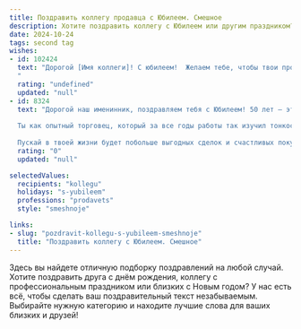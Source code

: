 ```yaml
---
title: Поздравить коллегу продавца с Юбилеем. Смешное
description: Хотите поздравить коллегу с Юбилеем или другим праздником? Наш ИИ создаст незабываемое поздравление, а вы обязательно выделитесь среди других.  
date: 2024-10-24
tags: second tag
wishes:
- id: 102424
  text: "Дорогой [Имя коллеги]! С юбилеем!  Желаем тебе, чтобы твои продажи взлетели до небес, а клиенты стояли в очередь, чтобы расстаться со своими деньгами (только, конечно, в твою пользу!). Пусть каждая сделка будет успешной, а каждый день работы — праздником!  За твое умение убеждать даже самых стойких покупателей — отдельное уважение!  Будь здоров, богат и всегда в хорошем настроении!  С юбилеем!
  "
  rating: "undefined"
  updated: "null"
- id: 8324
  text: "Дорогой наш именинник, поздравляем тебя с Юбилеем! 50 лет — это не просто цифра, это целая кладовая жизненной мудрости и бесценного опыта, особенно в такой важной профессии, как продавец.
  
  Ты как опытный торговец, который за все годы работы так изучил тонкости психологии покупателя, что запросто продашь снег эскимосу. Твоя улыбка подобна яркому ценнику, который так и манит к прилавку, а твой дар убеждения — как скидка 90%, которая не оставляет равнодушным ни одного клиента.
  
  Пускай в твоей жизни будет побольше выгодных сделок и счастливых покупателей, а любые проблемы решаются так же быстро и легко, как продажа горячих пирожков. Желаем тебе крепкого здоровья, неиссякаемого оптимизма и чтобы каждый новый день приносил тебе радость и новые профессиональные победы!"
  rating: "0"
  updated: "null"

selectedValues:
  recipients: "kollegu"
  holidays: "s-yubileem"
  professions: "prodavets"
  style: "smeshnoje"

links:
- slug: "pozdravit-kollegu-s-yubileem-smeshnoje"
  title: "Поздравить коллегу с Юбилеем. Смешное"
---
```


Здесь вы найдете отличную подборку поздравлений на любой случай. 
Хотите поздравить друга с днём рождения, коллегу с профессиональным праздником или близких с Новым годом? У нас есть всё, чтобы сделать ваш поздравительный текст незабываемым. Выбирайте нужную категорию и находите лучшие слова для ваших близких и друзей!
